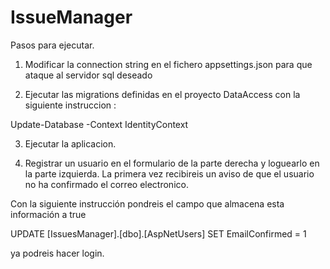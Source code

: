 # IssueManager

Pasos para ejecutar.

1. Modificar la connection string en el fichero appsettings.json para que ataque al servidor sql deseado

2. Ejecutar las migrations definidas en el proyecto DataAccess con la siguiente instruccion :

Update-Database -Context IdentityContext

3. Ejecutar la aplicacion. 

4. Registrar un usuario en el formulario de la parte derecha y loguearlo en la parte izquierda. La primera vez recibireis un aviso de que el usuario no ha confirmado el correo electronico.

Con la siguiente instrucción pondreis el campo que almacena esta información a true 

  UPDATE [IssuesManager].[dbo].[AspNetUsers] SET EmailConfirmed = 1
  
ya podreis hacer login.

